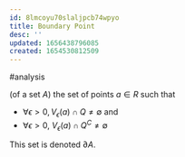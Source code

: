 ```yaml
---
id: 8lmcoyu70slaljpcb74wpyo
title: Boundary Point
desc: ''
updated: 1656438796085
created: 1654530812509
---
```

#analysis 

(of a set $A$) the set of points $a \in R$ such that
- $\forall \epsilon > 0, V_\epsilon (a) \cap Q \neq \emptyset$ and
- $\forall \epsilon > 0$, $V_\epsilon (a) \cap Q^C \neq \emptyset$ 


This set is denoted $\partial A$.